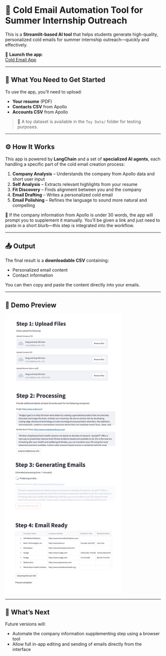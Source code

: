 # 🎯 Cold Email Automation Tool for Summer Internship Outreach

This is a **Streamlit-based AI tool** that helps students generate high-quality, personalized cold emails for summer internship outreach—quickly and effectively.

🔗 **Launch the app**:  
[Cold Email App](https://cold-email-app-4bfy4gydmeqr6bqykfpthg.streamlit.app/)

---

## 📂 What You Need to Get Started

To use the app, you'll need to upload:

- **Your resume** (PDF)
- **Contacts CSV** from Apollo
- **Accounts CSV** from Apollo

> 🧪 A toy dataset is available in the `Toy Data/` folder for testing purposes.

---

## ⚙️ How It Works

This app is powered by **LangChain** and a set of **specialized AI agents**, each handling a specific part of the cold email creation process:

1. **Company Analysis** – Understands the company from Apollo data and short user input  
2. **Self Analysis** – Extracts relevant highlights from your resume  
3. **Fit Discovery** – Finds alignment between you and the company  
4. **Email Drafting** – Writes a personalized cold email  
5. **Email Polishing** – Refines the language to sound more natural and compelling

📝 If the company information from Apollo is under 30 words, the app will prompt you to supplement it manually. You’ll be given a link and just need to paste in a short blurb—this step is integrated into the workflow.

---

## 📤 Output

The final result is a **downloadable CSV** containing:

- Personalized email content
- Contact information

You can then copy and paste the content directly into your emails.

---

## 🧭 Demo Preview

<img src="screenshots/demo.png" width="75%">

---

## 🔮 What’s Next

Future versions will:

- Automate the company information supplementing step using a browser tool
- Allow full in-app editing and sending of emails directly from the interface
